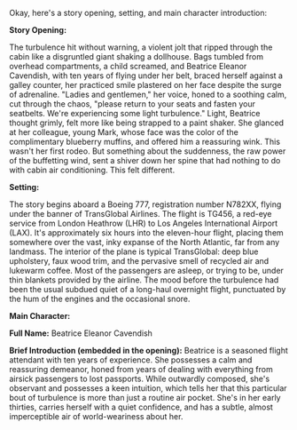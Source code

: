 Okay, here's a story opening, setting, and main character introduction:

**Story Opening:**

The turbulence hit without warning, a violent jolt that ripped through the cabin like a disgruntled giant shaking a dollhouse. Bags tumbled from overhead compartments, a child screamed, and Beatrice Eleanor Cavendish, with ten years of flying under her belt, braced herself against a galley counter, her practiced smile plastered on her face despite the surge of adrenaline. "Ladies and gentlemen," her voice, honed to a soothing calm, cut through the chaos, "please return to your seats and fasten your seatbelts. We're experiencing some light turbulence." Light, Beatrice thought grimly, felt more like being strapped to a paint shaker. She glanced at her colleague, young Mark, whose face was the color of the complimentary blueberry muffins, and offered him a reassuring wink. This wasn't her first rodeo. But something about the suddenness, the raw power of the buffetting wind, sent a shiver down her spine that had nothing to do with cabin air conditioning. This felt different.

**Setting:**

The story begins aboard a Boeing 777, registration number N782XX, flying under the banner of TransGlobal Airlines. The flight is TG456, a red-eye service from London Heathrow (LHR) to Los Angeles International Airport (LAX). It's approximately six hours into the eleven-hour flight, placing them somewhere over the vast, inky expanse of the North Atlantic, far from any landmass. The interior of the plane is typical TransGlobal: deep blue upholstery, faux wood trim, and the pervasive smell of recycled air and lukewarm coffee. Most of the passengers are asleep, or trying to be, under thin blankets provided by the airline. The mood before the turbulence had been the usual subdued quiet of a long-haul overnight flight, punctuated by the hum of the engines and the occasional snore.

**Main Character:**

**Full Name:** Beatrice Eleanor Cavendish

**Brief Introduction (embedded in the opening):** Beatrice is a seasoned flight attendant with ten years of experience. She possesses a calm and reassuring demeanor, honed from years of dealing with everything from airsick passengers to lost passports. While outwardly composed, she's observant and possesses a keen intuition, which tells her that this particular bout of turbulence is more than just a routine air pocket. She's in her early thirties, carries herself with a quiet confidence, and has a subtle, almost imperceptible air of world-weariness about her.
